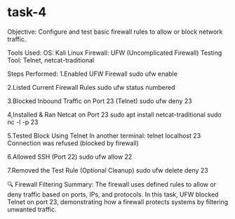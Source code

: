 # task-4
Objective:
Configure and test basic firewall rules to allow or block network traffic.

Tools Used:
OS: Kali Linux
Firewall: UFW (Uncomplicated Firewall)
Testing Tool: Telnet, netcat-traditional

Steps Performed:
1.Enabled UFW Firewall
sudo ufw enable

2.Listed Current Firewall Rules
sudo ufw status numbered

3.Blocked Inbound Traffic on Port 23 (Telnet)
sudo ufw deny 23

4,Installed & Ran Netcat on Port 23
sudo apt install netcat-traditional
sudo nc -l -p 23

5.Tested Block Using Telnet
In another terminal:
telnet localhost 23
Connection was refused (blocked by firewall)

6.Allowed SSH (Port 22)
sudo ufw allow 22

7.Removed the Test Rule (Optional Cleanup)
sudo ufw delete deny 23

🔍 Firewall Filtering Summary:
The firewall uses defined rules to allow or deny traffic based on ports, IPs, and protocols. In this task, UFW blocked Telnet on port 23, demonstrating how a firewall protects systems by filtering unwanted traffic.

